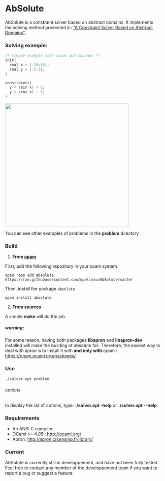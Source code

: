 # AbSolute

AbSolute is a constraint solver based on abstract domains. It implements the solving method presented in: ["A Constraint Solver Based on Abstract Domains"](https://hal.archives-ouvertes.fr/hal-00785604/file/Pelleau_Mine_Truchet_Benhamou.pdf).

### Solving example:

```c
/* simple example with sinus and cosinus */
init{
  real x = [-10;10];
  real y = [-5;5];
}

constraints{
  y < (sin x) + 1;
  y > (cos x) - 1;
}
```
<img src="https://github.com/mpelleau/AbSolute/blob/master/imgs/t2.png" width="400" height="400">

You can see other examples of problems in the **problem** directory

### Build

1. __From [opam](https://opam.ocaml.org/)__

First, add the following repository in your opam system

    opam repo add absolute https://raw.githubusercontent.com/mpelleau/AbSolute/master

Then, install the package ```absolute```

    opam install absolute

2. __From sources__

A simple **make** will do the job.

##### warning:
For some reason, having both packages **libapron** and **libapron-dev** installed will make the building of absolute fail.
Therefore, the easiest way to deal with apron is to install it with **and only with** opam : https://opam.ocaml.org/packages/

### Use
```sh
./solver.opt problem
```

###### options
to display the list of options, type: **./solver.opt -help** or **./solver.opt --help**


### Requirements
- An ANSI C compiler
- OCaml >= 4.05 : http://ocaml.org/
- Apron: http://apron.cri.ensmp.fr/library/

### Current
AbSolute is currently still in developpement, and have not been fully tested.
Feel free to contact any member of the developpement team if you want to report a bug or suggest a feature
